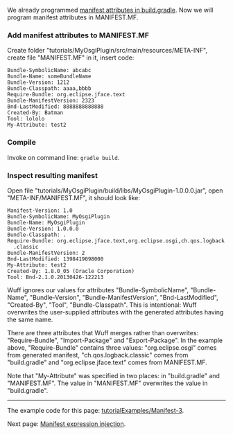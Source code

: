We already programmed [manifest attributes in build.gradle](Manifest-attributes-in-build.gradle). Now we will program manifest attributes in MANIFEST.MF.

### Add manifest attributes to MANIFEST.MF

Create folder "tutorials/MyOsgiPlugin/src/main/resources/META-INF", create file "MANIFEST.MF" in it, insert code:

```
Bundle-SymbolicName: abcabc
Bundle-Name: someBundleName
Bundle-Version: 1212
Bundle-Classpath: aaaa,bbbb
Require-Bundle: org.eclipse.jface.text
Bundle-ManifestVersion: 2323
Bnd-LastModified: 8888888888888
Created-By: Batman
Tool: lololo
My-Attribute: test2
```

### Compile

Invoke on command line: `gradle build`.

### Inspect resulting manifest

Open file "tutorials/MyOsgiPlugin/build/libs/MyOsgiPlugin-1.0.0.0.jar", open "META-INF/MANIFEST.MF", it should look like:

```
Manifest-Version: 1.0
Bundle-SymbolicName: MyOsgiPlugin
Bundle-Name: MyOsgiPlugin
Bundle-Version: 1.0.0.0
Bundle-Classpath: .
Require-Bundle: org.eclipse.jface.text,org.eclipse.osgi,ch.qos.logback
  .classic
Bundle-ManifestVersion: 2
Bnd-LastModified: 1398419098000
My-Attribute: test2
Created-By: 1.8.0_05 (Oracle Corporation)
Tool: Bnd-2.1.0.20130426-122213
```

Wuff ignores our values for attributes "Bundle-SymbolicName", "Bundle-Name", "Bundle-Version", "Bundle-ManifestVersion", "Bnd-LastModified", "Created-By", "Tool", "Bundle-Classpath". This is intentional: Wuff overwrites the user-supplied attributes with the generated attributes having the same name.

There are three attributes that Wuff merges rather than overwrites: "Require-Bundle", "Import-Package" and "Export-Package". In the example above, "Require-Bundle" contains three values: "org.eclipse.osgi" comes from generated manifest, "ch.qos.logback.classic" comes from "build.gradle" and "org.eclipse.jface.text" comes from MANIFEST.MF.

Note that "My-Attribute" was specified in two places: in "build.gradle" and "MANIFEST.MF". The value in "MANIFEST.MF" overwrites the value in "build.gradle".

---

The example code for this page: [tutorialExamples/Manifest-3](../tree/master/tutorialExamples/Manifest-3).

Next page: [Manifest expression injection](Manifest-expression-injection).